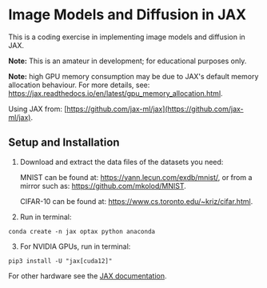 # Image Models and Diffusion in JAX

This is a coding exercise in implementing image models and diffusion in JAX.

**Note:** This is an amateur in development; for educational purposes only.

**Note:** high GPU memory consumption may be due to JAX's default memory allocation behaviour. For more details, see: https://jax.readthedocs.io/en/latest/gpu_memory_allocation.html.

Using JAX from: [https://github.com/jax-ml/jax](https://github.com/jax-ml/jax).


## Setup and Installation

1. Download and extract the data files of the datasets you need:

    MNIST can be found at: https://yann.lecun.com/exdb/mnist/, or from a mirror such as:
https://github.com/mkolod/MNIST.

    CIFAR-10 can be found at: https://www.cs.toronto.edu/~kriz/cifar.html.


2. Run in terminal:

```
conda create -n jax optax python anaconda
```

3. For NVIDIA GPUs, run in terminal:

```
pip3 install -U "jax[cuda12]"
```

For other hardware see the [JAX documentation](https://github.com/jax-ml/jax).
